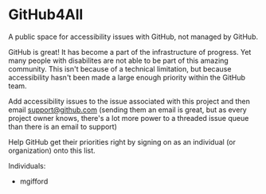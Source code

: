 # GitHub4All
A public space for accessibility issues with GitHub, not managed by GitHub. 

GitHub is great! It has become a part of the infrastructure of progress. Yet many people with disabilites are not able to be part of this amazing community. This isn't because of a technical limitation, but because accessibility hasn't been made a large enough priority within the GitHub team. 

Add accessibility issues to the issue associated with this project and then email support@github.com (sending them an email is great, but as every project owner knows, there's a lot more power to a threaded issue queue than there is an email to support)

Help GitHub get their priorities right by signing on as an individual (or organization) onto this list.

Individuals:
- mgifford
